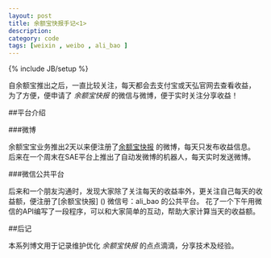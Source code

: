 ```yaml
---
layout: post
title: 余额宝快报手记<1>
description: 
category: code
tags: [weixin , weibo , ali_bao ]
---
```


{% include JB/setup %}

自余额宝推出之后，一直比较关注，每天都会去支付宝或天弘官网去查看收益，
为了方便，便申请了 _余额宝快报_ 的微信与微博，便于实时关注分享收益！ 

##平台介绍

###微博

余额宝宝业务推出2天以来便注册了[余额宝快报](http://weibo.com/aliyuebao) 的微博，每天只发布收益信息。
后来在一个周末在SAE平台上推出了自动发微博的机器人，每天实时发送微博。

###微信公共平台

后来和一个朋友沟通时，发现大家除了关注每天的收益率外，更关注自己每天的收益额，便注册了[余额宝快报] () 微信号：ali_bao 的公共平台。
花了一个下午用微信的API编写了一段程序，可以和大家简单的互动，帮助大家计算当天的收益额。

##后记

本系列博文用于记录维护优化 _余额宝快报_ 的点点滴滴，分享技术及经验。


